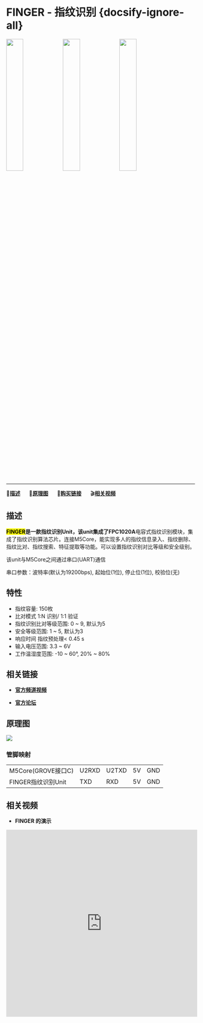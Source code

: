 # FINGER - 指纹识别 {docsify-ignore-all}

<img src="assets/img/product_pics/unit/unit_finger_01.png" width="30%" height="30%"><img src="assets/img/product_pics/unit/unit_finger_02.png" width="30%" height="30%"><img src="assets/img/product_pics/unit/unit_finger_grove_c.png" width="30%" height="30%">

***

:memo:**[描述](#描述)**&nbsp;&nbsp;&nbsp;&nbsp;&nbsp;&nbsp;:electric_plug:**[原理图](#原理图)**&nbsp;&nbsp;&nbsp;&nbsp;&nbsp;&nbsp;🛒**[购买链接](https://item.taobao.com/item.htm?spm=a1z10.3-c.w4002-1172588106.18.3b86425eaoE9zU&id=585289225333)**&nbsp;&nbsp;&nbsp;&nbsp;&nbsp;&nbsp;:clapper:**[相关视频](#相关视频)**

<!-- :memo:**[描述](#描述)**&nbsp;&nbsp;&nbsp;&nbsp;&nbsp;&nbsp;:octocat:**[例程](#例程)**&nbsp;&nbsp;&nbsp;&nbsp;&nbsp;&nbsp;:electric_plug:**[原理图](#原理图)**&nbsp;&nbsp;&nbsp;&nbsp;&nbsp;&nbsp;🛒**[购买链接](https://item.taobao.com/item.htm?spm=a1z10.3-c.w4002-1172588106.18.3b86425eaoE9zU&id=585289225333)**&nbsp;&nbsp;&nbsp;&nbsp;&nbsp;&nbsp;:clapper:**[相关视频](#相关视频)** -->

## 描述

**<mark>FINGER</mark>**是一款指纹识别Unit，该unit集成了**FPC1020A**电容式指纹识别模块，集成了指纹识别算法芯片。连接M5Core，能实现多人的指纹信息录入、指纹删除、指纹比对、指纹搜索、特征提取等功能。可以设置指纹识别对比等级和安全级别。

该unit与M5Core之间通过串口(UART)通信

串口参数：波特率(默认为19200bps), 起始位(1位), 停止位(1位), 校验位(无)

## 特性

- 指纹容量: 150枚
- 比对模式 1:N 识别/ 1:1 验证
- 指纹识别比对等级范围: 0 ~ 9, 默认为5
- 安全等级范围: 1 ~ 5, 默认为3
- 响应时间 指纹预处理< 0.45 s
- 输入电压范围: 3.3 ~ 6V
- 工作温湿度范围: -10 ~ 60°, 20% ~ 80%

## 相关链接

- **[官方频道视频](https://i.youku.com/i/UNjE1ODA2MzE0OA==?spm=a2hzp.8253869.0.0)**

- **[官方论坛](http://forum.m5stack.com/)**

<!-- ## 例程

### 1. Arduino IDE -->

## 原理图

<img src="assets/img/product_pics/unit/finger_sch.JPG">

### 管脚映射

<table>
<tr><td>M5Core(GROVE接口C)</td><td>U2RXD</td><td>U2TXD</td><td>5V</td><td>GND</td></tr>
 <tr><td>FINGER指纹识别Unit</td><td>TXD</td><td>RXD</td><td>5V</td><td>GND</td></tr>
</table>

## 相关视频

- **FINGER 的演示**

<iframe height=498 width=510 src="http://player.youku.com/embed/XNDAxMjI1ODU2MA==" frameborder="0" allow="accelerometer; autoplay; encrypted-media; gyroscope; picture-in-picture" allowfullscreen></iframe>

<!-- <iframe height=498 width=510 src='http://player.youku.com/embed/XMzk5NjU4NjM3Ng==' frameborder=0 'allowfullscreen'></iframe> -->
